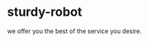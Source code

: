 # sturdy-robot
<DOCTYPE html>
<HTML>
<Head>
<Title>Divine Etim portfolio get one free</title>
</Head>
<Body>
<P>we offer you the best of the service you desire.</p>
</HTML>
